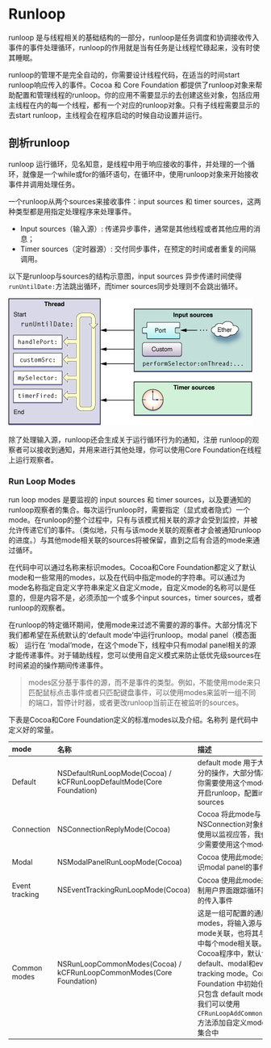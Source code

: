 # Runloop

runloop 是与线程相关的基础结构的一部分，runloop是任务调度和协调接收传入事件的事件处理循环，runloop的作用就是当有任务是让线程忙碌起来，没有时使其睡眠。

runloop的管理不是完全自动的，你需要设计线程代码，在适当的时间start runloop响应传入的事件。Cocoa 和 Core Foundation 都提供了runloop对象来帮助配置和管理线程的runloop。你的应用不需要显示的去创建这些对象，包括应用主线程在内的每一个线程，都有一个对应的runloop对象。只有子线程需要显示的去start runloop，主线程会在程序启动的时候自动设置并运行。

## 剖析runloop

runloop 运行循环，见名知意，是线程中用于响应接收的事件，并处理的一个循环，就像是一个while或for的循环语句，在循环中，使用runloop对象来开始接收事件并调用处理任务。

一个runloop从两个sources来接收事件：input sources 和 timer sources，这两种类型都是用指定处理程序来处理事件。
* Input sources（输入源）: 传递异步事件，通常是其他线程或者其他应用的消息；
* Timer sources（定时器源）: 交付同步事件，在预定的时间或者重复的间隔调用。

以下是runloop与sources的结构示意图，input sources 异步传递时间使得`runUntilDate:`方法跳出循环，而timer sources同步处理则不会跳出循环。

![runloop与源的结构示意图](sources/structure_of_runloop.jpg)

除了处理输入源，runloop还会生成关于运行循环行为的通知，注册 runloop的观察者可以接收到通知，并用来进行其他处理，你可以使用Core Foundation在线程上运行观察者。

### Run Loop Modes

run loop modes 是要监视的 input sources 和 timer sources，以及要通知的runloop观察者的集合。每次运行runloop时，需要指定（显式或者隐式）一个mode。在runloop的整个过程中，只有与该模式相关联的源才会受到监控，并被允许传递它们的事件。（类似地，只有与该mode关联的观察者才会被通知runloop的进度。）与其他mode相关联的sources将被保留，直到之后有合适的mode来通过循环。

在代码中可以通过名称来标识modes。Cocoa和Core Foundation都定义了默认mode和一些常用的modes，以及在代码中指定mode的字符串。可以通过为mode名称指定自定义字符串来定义自定义mode，自定义mode的名称可以是任意的，但是内容不是，必须添加一个或多个input sources，timer sources，或者runloop的观察者。

在runloop的特定循环期间，使用mode来过滤不需要的源的事件。大部分情况下我们都希望在系统默认的‘default mode’中运行runloop。modal panel（模态面板） 运行在 ‘modal’mode，在这个mode下，线程中只有modal panel相关的源才能传递事件。对于辅助线程，您可以使用自定义模式来防止低优先级sources在时间紧迫的操作期间传递事件。

> modes区分基于事件的源，而不是事件的类型。例如，不能使用mode来只匹配鼠标点击事件或者只匹配键盘事件，可以使用modes来监听一组不同的端口，暂停计时器，或者更改runloop当前正在被监听的sources。

下表是Cocoa和Core Foundation定义的标准modes以及介绍。名称列 是代码中定义好的常量。

| mode | 名称 | 描述 |
| :-- | :-- | :-- |
| Default | NSDefaultRunLoopMode(Cocoa) / kCFRunLoopDefaultMode(Core Foundation) | default mode 用于大部分的操作，大部分情况下你需要使用这个mode来开启runloop，配置input sources |
| Connection | NSConnectionReplyMode(Cocoa) | Cocoa 将此mode与NSConnection对象结合使用以监视应答，我们很少需要使用这个mode  |
| Modal | NSModalPanelRunLoopMode(Cocoa) | Cocoa 使用此mode来标识modal panel的事件 |
| Event tracking | NSEventTrackingRunLoopMode(Cocoa) | Cocoa 使用此mode来限制用户界面跟踪循环期间的传入事件 |
| Common modes | NSRunLoopCommonModes(Cocoa) / kCFRunLoopCommonModes(Core Foundation) | 这是一组可配置的通用modes，将输入源与此mode关联，也将其与组中每个mode相关联。Cocoa程序中，默认包含default、modal和event tracking mode。Core Foundation 中初始化时只包含 default mode，我们可以使用 `CFRunLoopAddCommonMode` 方法添加自定义modes到集合中 |